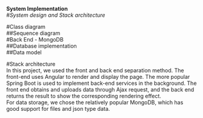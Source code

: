 **System Implementation**  
#_System design and Stack architecture_  
 
#Class diagram  
##Sequence diagram  
#Back End - MongoDB  
##Database implementation  
##Data model  

#Stack architecture  
In this project, we used the front and back end separation method. The front-end uses Angular to render and display the page. The more popular Spring Boot is used to implement back-end services in the background. The front end obtains and uploads data through Ajax request, and the back end returns the result to show the corresponding rendering effect.  
For data storage, we chose the relatively popular MongoDB, which has good support for files and json type data.  

